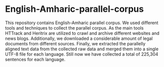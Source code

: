 # English-Amharic-parallel-corpus
This repository contains English-Amharic parallel corpus. We used different tools and techniques to collect the parallel corpus. As the main tools HTTrack and Heritrix are utilized to crawl and archive different websites and news blogs. Additionally, we downloaded a considerable amount of legal documents from different sources. Finally, we extracted the parallelly aligned text data from the collected raw data and merged them into a single UTF-8 file for each language. Still now we have collected a total of 225,304 sentences for each language. 
